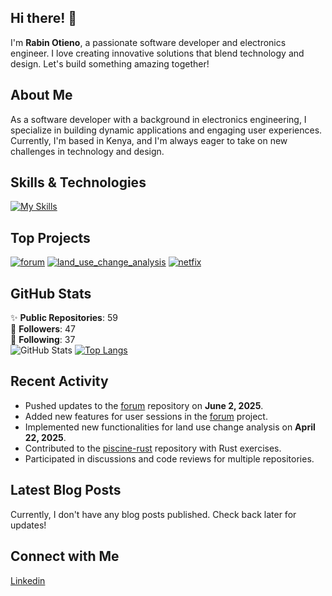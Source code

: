 ## Hi there! 👋

I'm **Rabin Otieno**, a passionate software developer and electronics engineer. I love creating innovative solutions that blend technology and design. Let's build something amazing together!

## About Me

As a software developer with a background in electronics engineering, I specialize in building dynamic applications and engaging user experiences. Currently, I'm based in Kenya, and I'm always eager to take on new challenges in technology and design.

## Skills & Technologies

[![My Skills](https://skillicons.dev/icons?i=go,html,css,django,flask,graphql,mongodb,git,docker,aws,linux,react,vue,flutter&perline=8)](https://skillicons.dev)

## Top Projects

[![forum](https://github-readme-stats.vercel.app/api/pin/?username=Rabinnnn&repo=forum&theme=dark)](https://github.com/Rabinnnn/forum)
[![land_use_change_analysis](https://github-readme-stats.vercel.app/api/pin/?username=Rabinnnn&repo=land_use_change_analysis&theme=dark)](https://github.com/Rabinnnn/land_use_change_analysis)
[![netfix](https://github-readme-stats.vercel.app/api/pin/?username=Rabinnnn&repo=netfix&theme=dark)](https://github.com/Rabinnnn/netfix)

## GitHub Stats
✨ **Public Repositories**: 59  
👥 **Followers**: 47  
👤 **Following**: 37  
![GitHub Stats](https://github-readme-stats.vercel.app/api?username=Rabinnnn&show_icons=true&theme=radical)
[![Top Langs](https://github-readme-stats.vercel.app/api/top-langs/?username=rabinnnn&layout=compact&theme=dark)](https://github.com/anuraghazra/github-readme-stats)

## Recent Activity

- Pushed updates to the [forum](https://github.com/Rabinnnn/forum) repository on **June 2, 2025**.
- Added new features for user sessions in the [forum](https://github.com/Rabinnnn/forum) project.
- Implemented new functionalities for land use change analysis on **April 22, 2025**.
- Contributed to the [piscine-rust](https://github.com/Rabinnnn/piscine-rust) repository with Rust exercises.
- Participated in discussions and code reviews for multiple repositories.

## Latest Blog Posts

Currently, I don't have any blog posts published. Check back later for updates!

## Connect with Me

<a href="https://www.linkedin.com/in/rabin-otieno-0b0a62185" target="_blank" rel="noopener noreferrer"><Icon /> Linkedin</a>
